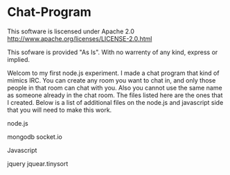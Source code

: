 Chat-Program
============

This software is liscensed under Apache 2.0
http://www.apache.org/licenses/LICENSE-2.0.html

This sofware is provided "As Is".  With no warrenty of any kind, express or implied.  

Welcom to my first node.js experiment.  I made a chat program that kind of mimics IRC.  You can create any room you want to 
chat in, and only those people in that room can chat with you.  Also you cannot use the same name as someone already in the 
chat room.  The files listed here are the ones that I created.  Below is a list of additional files on the node.js and 
javascript side that you will need to make this work.


node.js

mongodb
socket.io

Javascript

jquery
jquear.tinysort
